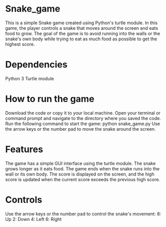 # Snake_game
This is a simple Snake game created using Python's turtle module. In this game, the player controls a snake that moves around the screen and eats food to grow. The goal of the game is to avoid running into the walls or the snake's own body while trying to eat as much food as possible to get the highest score.

# Dependencies
Python 3
Turtle module
# How to run the game
Download the code or copy it to your local machine.
Open your terminal or command prompt and navigate to the directory where you saved the code.
Run the following command to start the game:
python snake_game.py
Use the arrow keys or the number pad to move the snake around the screen.
# Features
The game has a simple GUI interface using the turtle module.
The snake grows longer as it eats food.
The game ends when the snake runs into the wall or its own body.
The score is displayed on the screen, and the high score is updated when the current score exceeds the previous high score.
# Controls
Use the arrow keys or the number pad to control the snake's movement:
8: Up
2: Down
4: Left
6: Right
